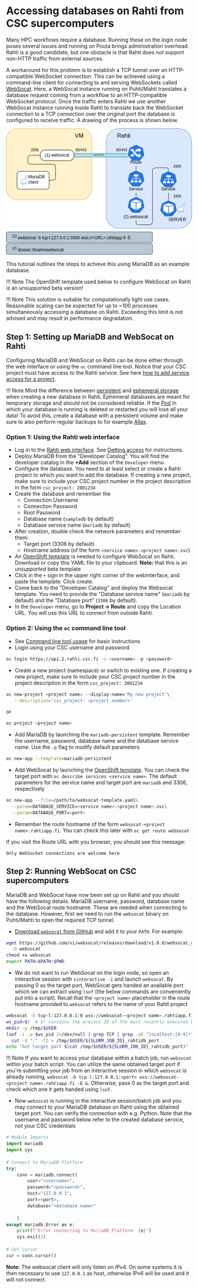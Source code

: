 # Accessing databases on Rahti from CSC supercomputers

Many HPC workflows require a database. Running these on the login node poses several issues and running on Pouta brings administration overhead. Rahti is a good candidate, but one obstacle is that Rahti does not support non-HTTP traffic from external sources.

A workaround for this problem is to establish a TCP tunnel over an HTTP-compatible WebSocket connection. This can be achieved using a command-line client for connecting to and serving WebSockets called [WebSocat](https://github.com/vi/websocat). Here, a WebSocat instance running on Puhti/Mahti translates a database request coming from a workflow to an HTTP-compatible WebSocket protocol. Once the traffic enters Rahti we use another WebSocat instance running inside Rahti to translate back the WebSocket connection to a TCP connection over the original port the database is configured to receive traffic. A drawing of the process is shown below.

![Image illustrating a WebSocket connection bridging CSC's HPC environment and a database service on Rahti](../../../img/websocat-diagram-4.drawio.png)

This tutorial outlines the steps to achieve this using MariaDB as an example database.

!!! Note
    The OpenShift template used below to configure WebSocat on Rahti is an unsupported beta version!

!!! Note
    This solution is suitable for computationally light use cases. Reasonable scaling can be expected for up to ~100 processes simultaneously accessing a database on Rahti. Exceeding this limit is not advised and may result in performance degradation.

## Step 1: Setting up MariaDB and WebSocat on Rahti

Configuring MariaDB and WebSocat on Rahti can be done either through the web interface or using the `oc` command line tool. Notice that your CSC project must have access to the Rahti service. See here [how to add service access for a project](../../../accounts/how-to-add-service-access-for-project.md).

!!! Note
    Mind the difference between [persistent](../storage/index.md#persistent-storage) and [ephemeral storage](../storage/index.md#ephemeral-storage) when creating a new database in Rahti. Ephemeral databases are meant for temporary storage and should not be considered reliable. If the [Pod](../networking.md#pods) in which your database is running is deleted or restarted you will lose all your data! To avoid this, create a database with a persistent volume and make sure to also perform regular backups to for example [Allas](../../../data/Allas/index.md).

### Option 1: Using the Rahti web interface

- Log in to the [Rahti web interface](https://rahti.csc.fi:8443). See [Getting access](../../access/) for instructions.
- Deploy MariaDB from the "Developer Catalog". You will find the developer catalog in the **+Add** section of the `Developer` menu.
- Configure the database. You need to at least select or create a Rahti project to which you want to add the database. If creating a new project, make sure to include your CSC project number in the project description in the form `csc_project: 2001234`
- Create the database and remember the
    - Connection Username
    - Connection Password
    - Root Password
    - Database name (`sampledb` by default)
    - Database service name (`mariadb` by default)
- After creation, double check the network parameters and remember them:
    - Target port (3306 by default)
    - Hostname address (of the form `<service name>.<project name>.svc`)
- An [OpenShift template](https://github.com/CSCfi/websocat-template/blob/main/websocat-template.yaml) is needed to configure WebSocat on Rahti. Download or copy this YAML file to your clipboard. **Note:** that this is an _unsupported_ beta template
- Click in the `+` sign in the upper right corner of the webinterface, and paste the template. Click create.
- Come back to the "Developer Catalog" and deploy the Websocat template. You need to provide the "Database service name" (`mariadb` by default) and the "Database port" (`3306` by default).
- In the `Developer` menu, go to **Project -> Route** and copy the Location URL. You will use this URL to connect from outside Rahti.

### Option 2: Using the `oc` command line tool

- See [Command line tool usage](../usage/cli.md) for basic instructions
- Login using your CSC username and password

```bash
oc login https://api.2.rahti.csc.fi -u <username> -p <password>
```

- Create a new project (namespace) or switch to existing one. If creating a new project, make sure to include your CSC project number in the project description in the form `csc_project: 2001234`

```bash
oc new-project <project name> --display-name='My new project'\
   --description='csc_project: <project number>'
```

or

```bash
oc project <project name>
```

- Add MariaDB by launching the `mariadb-persistent` template. Remember the username, password, database name and the database service name. Use the `-p` flag to modify default parameters

```bash
oc new-app --template=mariadb-persistent
```

- Add WebSocat by launching the [OpenShift template](https://github.com/CSCfi/websocat-template/blob/main/websocat-template.yaml). You can check the target port with `oc describe services <service name>`. The default parameters for the service name and target port are `mariadb` and 3306, respectively

```bash
oc new-app --file=/path/to/websocat-template.yaml\
  --param=DATABASE_SERVICE=<service name>.<project name>.svc\
  --param=DATABASE_PORT=<port>
```

- Remember the route hostname of the form `websocat-<project name>.rahtiapp.fi`. You can check this later with `oc get route websocat`

If you visit the Route URL with you browser, you should see this message:

```
Only WebSocket connections are welcome here
```

## Step 2: Running WebSocat on CSC supercomputers

MariaDB and WebSocat have now been set up on Rahti and you should have the following details: MariaDB username, password, database name and the WebSocat route hostname. These are needed when connecting to the database. However, first we need to run the `websocat` binary on Puhti/Mahti to open the required TCP tunnel.

- [Download `websocat` from GitHub](https://github.com/vi/websocat/releases) and add it to your `PATH`. For example:

```bash
wget https://github.com/vi/websocat/releases/download/v1.8.0/websocat_amd64-linux-static \
  -O websocat
chmod +x websocat
export PATH=$PATH:$PWD
```

- We do not want to run WebSocat on the login node, so open an interactive session with `sinteractive -i` and launch `websocat`. By passing 0 as the target port, WebSocat gets handed an available port which we can extract using `lsof` (the below commands are conveniently put into a script). Recall that the `<project name>` placeholder in the route hostname provided to `websocat` refers to the name of your Rahti project

```bash
websocat -b tcp-l:127.0.0.1:0 wss://websocat-<project name>.rahtiapp.fi -E &
ws_pid=$!  # $! contains the process ID of the most recently executed background command
mkdir -p /tmp/$USER
lsof -i -p $ws_pid 2>/dev/null | grep TCP | grep -oE "localhost:[0-9]*" | \
  cut -d ":" -f2 > /tmp/$USER/${SLURM_JOB_ID}_rahtidb_port
echo "Got target port $(cat /tmp/$USER/${SLURM_JOB_ID}_rahtidb_port)"
```

!!! Note
    If you want to access your database within a batch job, run `websocat` within your batch script. You can utilize the same obtained target port if you're submitting your job from an interactive session in which `websocat` is already running, `websocat -b tcp-l:127.0.0.1:<port> wss://websocat-<project name>.rahtiapp.fi -E &`. Otherwise, pass 0 as the target port and check which one it gets handed using `lsof`.

- Now `websocat` is running in the interactive session/batch job and you may connect to your MariaDB database on Rahti using the obtained target port. You can verify the connection with e.g. Python. Note that the username and password below refer to the created database service, not your CSC credentials

```python
# Module Imports
import mariadb
import sys

# Connect to MariaDB Platform
try:
    conn = mariadb.connect(
        user="<username>",
        password="<password>",
        host="127.0.0.1",
        port=<port>,
        database="<database name>"

    )
except mariadb.Error as e:
    print(f"Error connecting to MariaDB Platform: {e}")
    sys.exit(1)

# Get Cursor
cur = conn.cursor()
```

**Note:** The websocat client will only listen on IPv4. On some systems it is then necessary to use `127.0.0.1` as host, otherwise IPv6 will be used and it will not connect.

